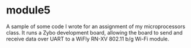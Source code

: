 # module5
A sample of some code I wrote for an assignment of my microprocessors class. It runs a Zybo development board, allowing the board to send and receive data over UART to a WiFly RN-XV 802.11 b/g Wi-Fi module.
